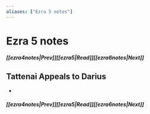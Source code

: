 ```yaml
---
aliases: ["Ezra 5 notes"]
---
```

# Ezra 5 notes
##### <span class=arrow-left></span>[[ezra4notes|Prev]]<span class=navigation-separator></span>[[ezra5|Read]]<span class=navigation-separator></span>[[ezra6notes|Next]]<span class=arrow-right></span>
## Tattenai Appeals to Darius
- 
##### <span class=arrow-left></span>[[ezra4notes|Prev]]<span class=navigation-separator></span>[[ezra5|Read]]<span class=navigation-separator></span>[[ezra6notes|Next]]<span class=arrow-right></span>